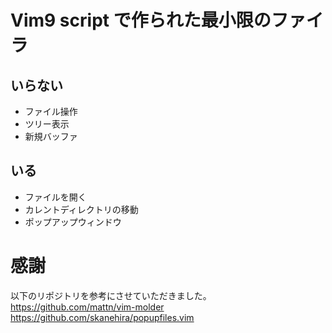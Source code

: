 # Vim9 script で作られた最小限のファイラ
## いらない
- ファイル操作
- ツリー表示
- 新規バッファ
## いる
- ファイルを開く
- カレントディレクトリの移動
- ポップアップウィンドウ

# 感謝
以下のリポジトリを参考にさせていただきました。
https://github.com/mattn/vim-molder
https://github.com/skanehira/popupfiles.vim
